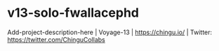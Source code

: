 # v13-solo-fwallacephd
Add-project-description-here | Voyage-13 | https://chingu.io/ | Twitter: https://twitter.com/ChinguCollabs
